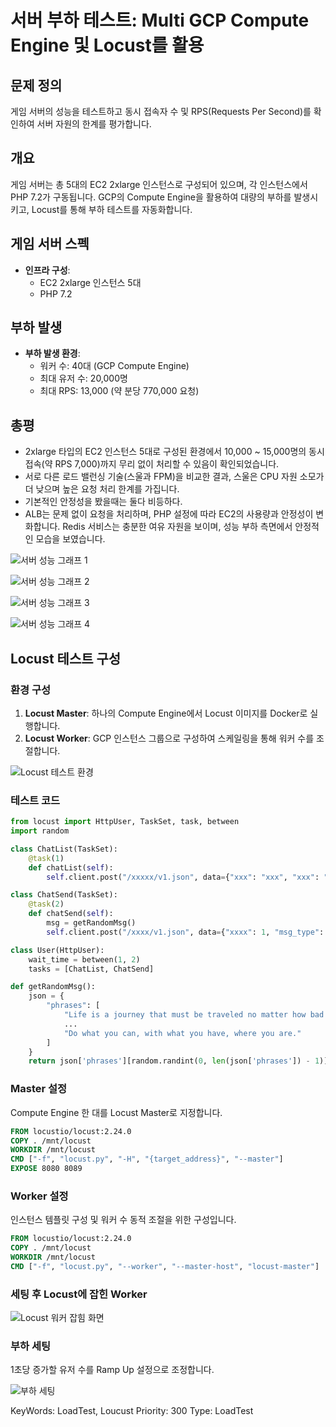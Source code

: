 # 서버 부하 테스트: Multi GCP Compute Engine 및 Locust를 활용

## 문제 정의

게임 서버의 성능을 테스트하고 동시 접속자 수 및 RPS(Requests Per Second)를 확인하여 서버 자원의 한계를 평가합니다.

## 개요

게임 서버는 총 5대의 EC2 2xlarge 인스턴스로 구성되어 있으며, 각 인스턴스에서 PHP 7.2가 구동됩니다. GCP의 Compute Engine을 활용하여 대량의 부하를 발생시키고, Locust를 통해 부하 테스트를 자동화합니다.

## 게임 서버 스펙

- **인프라 구성**:
  - EC2 2xlarge 인스턴스 5대
  - PHP 7.2

## 부하 발생

- **부하 발생 환경**:
  - 워커 수: 40대 (GCP Compute Engine)
  - 최대 유저 수: 20,000명
  - 최대 RPS: 13,000 (약 분당 770,000 요청)

## 총평

- 2xlarge 타입의 EC2 인스턴스 5대로 구성된 환경에서 10,000 ~ 15,000명의 동시 접속(약 RPS 7,000)까지 무리 없이 처리할 수 있음이 확인되었습니다.
- 서로 다른 로드 밸런싱 기술(스울과 FPM)을 비교한 결과, 스울은 CPU 자원 소모가 더 낮으며 높은 요청 처리 한계를 가집니다.
- 기본적인 안정성을 봤을때는 둘다 비등하다.
- ALB는 문제 없이 요청을 처리하며, PHP 설정에 따라 EC2의 사용량과 안정성이 변화합니다. Redis 서비스는 충분한 여유 자원을 보이며, 성능 부하 측면에서 안정적인 모습을 보였습니다.

![서버 성능 그래프 1](gcp-computeengine-loadtest-locust/image.png)

![서버 성능 그래프 2](gcp-computeengine-loadtest-locust/image1.png)

![서버 성능 그래프 3](gcp-computeengine-loadtest-locust/image2.png)

![서버 성능 그래프 4](gcp-computeengine-loadtest-locust/image3.png)

## Locust 테스트 구성

### 환경 구성

1. **Locust Master**: 하나의 Compute Engine에서 Locust 이미지를 Docker로 실행합니다.
2. **Locust Worker**: GCP 인스턴스 그룹으로 구성하여 스케일링을 통해 워커 수를 조절합니다.

![Locust 테스트 환경](gcp-computeengine-loadtest-locust/image4.png)

### 테스트 코드

```python
from locust import HttpUser, TaskSet, task, between
import random

class ChatList(TaskSet):
    @task(1)
    def chatList(self):
        self.client.post("/xxxxx/v1.json", data={"xxx": "xxx", "xxx": "", "xxx": ""})

class ChatSend(TaskSet):
    @task(2)
    def chatSend(self):
        msg = getRandomMsg()
        self.client.post("/xxxx/v1.json", data={"xxxx": 1, "msg_type": 2, "xxx": "xxx", "xxx": xxx})

class User(HttpUser):
    wait_time = between(1, 2)
    tasks = [ChatList, ChatSend]

def getRandomMsg():
    json = {
        "phrases": [
            "Life is a journey that must be traveled no matter how bad the roads and accommodations.",
            ...
            "Do what you can, with what you have, where you are."
        ]
    }
    return json['phrases'][random.randint(0, len(json['phrases']) - 1)]
```

### Master 설정

Compute Engine 한 대를 Locust Master로 지정합니다.

```dockerfile
FROM locustio/locust:2.24.0
COPY . /mnt/locust
WORKDIR /mnt/locust
CMD ["-f", "locust.py", "-H", "{target_address}", "--master"]
EXPOSE 8080 8089
```

### Worker 설정

인스턴스 템플릿 구성 및 워커 수 동적 조절을 위한 구성입니다.

```dockerfile
FROM locustio/locust:2.24.0
COPY . /mnt/locust
WORKDIR /mnt/locust
CMD ["-f", "locust.py", "--worker", "--master-host", "locust-master"]
```

### 세팅 후 Locust에 잡힌 Worker

![Locust 워커 잡힘 화면](gcp-computeengine-loadtest-locust/image5.png)

### 부하 세팅

1초당 증가할 유저 수를 Ramp Up 설정으로 조정합니다.

![부하 세팅](gcp-computeengine-loadtest-locust/image6.png)

KeyWords: LoadTest, Loucust Priority: 300 Type: LoadTest
